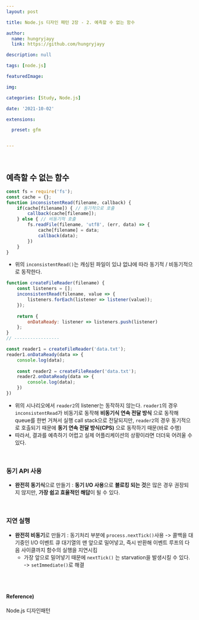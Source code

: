 ```yaml
---
layout: post

title: Node.js 디자인 패턴 2장 - 2. 예측할 수 없는 함수

author: 
  name: hungryjayy
  link: https://github.com/hungryjayy

description: null

tags: [node.js]

featuredImage: 

img: 

categories: [Study, Node.js]

date: '2021-10-02'

extensions:

  preset: gfm


---
```


<Br>

## 예측할 수 없는 함수 

```javascript
const fs = require('fs');
const cache = {};
function inconsistentRead(filename, callback) {
    if(cache[filename]) { // 동기적으로 호출
        callback(cache[filename]);
    } else { // 비동기적 호출
        fs.readFile(filename, 'utf8', (err, data) => {
            cache[filename] = data;
            callback(data);
        })
    }
}
```

* 위의 `inconsistentRead()`는 캐싱된 파일이 있냐 없냐에 따라 동기적 / 비동기적으로 동작한다.

```javascript
function createFileReader(filename) {
    const listeners = [];
    inconsistentRead(filename, value => {
        listeners.forEach(listener => listener(value));
    });
    
    return {
        onDataReady: listener => listeners.push(listener)
    };
}
// -----------------

const reader1 = createFileReader('data.txt');
reader1.onDataReady(data => {
    console.log(data);
    
    const reader2 = createFileReader('data.txt');
    reader2.onDataReady(data => {
        console.log(data);
    })
})
```

* 위의 시나리오에서 `reader2`의 listener는 동작하지 않는다. `reader1`의 경우 `inconsistentRead`가 비동기로 동작해 **비동기식 연속 전달 방식** 으로 동작해 queue를 한번 거쳐서 실행 call stack으로 전달되지만, `reader2`의 경우 동기적으로 호출되기 때문에 **동기 연속 전달 방식(CPS)** 으로 동작하기 때문(바로 수행)
* 따라서, 결과를 예측하기 어렵고 실제 어플리케이션의 상황이라면 더더욱 어려울 수 있다.

<br>

### 동기 API 사용

* **완전히 동기식**으로 만들기 : **동기 I/O 사용**으로 **블로킹 되는 것**은 많은 경우 권장되지 않지만, **가장 쉽고 효율적인 해답**이 될 수 있다.

<br>

### 지연 실행

* **완전히 비동기**로 만들기 : 동기처리 부분에 `process.nextTick()`사용 -> 콜백을 대기중인 I/O 이벤트 큐 대기열의 맨 앞으로 밀어넣고, 즉시 반환해 이벤트 루프의 다음 사이클까지 함수의 실행을 지연시킴
  * 가장 앞으로 밀어넣기 때문에 `nextTick()` 는 starvation을 발생시킬 수 있다. -> `setImmediate()`로 해결

<br><br>

#### Reference)

Node.js 디자인패턴